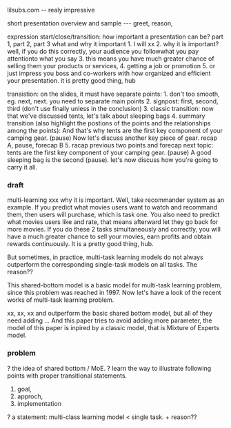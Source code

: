 lilsubs.com -- realy impressive


short presentation overview and sample --- greet, reason,

expression start/close/transition: how important a presentation can be?  part 1, part 2, part 3
    what and why it important
    1. I will xx
    2. why it is important? well, if you do this correctly, your audience you followwhat  you pay attentionto what you say
    3. this means you have much greater chance of selling them your products or services,
    4. getting a job or promotion
    5. or just impress you boss and co-workers with how organized and efficient your presentation. it is pretty good thing, hub

transistion: on the slides, it must have separate points:
    1. don't too smooth, eg. next, next. you need to separate main points
    2. signpost: first, second, third (don't use finally unless in the conclusion)
    3. classic transition: now that we've discussed tents, let's talk about sleeping bags
    4. summary transition (also highlight the postions of the points and the relationships among the points): And that's why tents are the first key component of your camping gear. (pause) Now let's discuss another key piece of gear.  recap A, pause, forecap B
    5. racap previous two points and forecap next topic: tents are the first key component of your camping gear. (pause) A good sleeping bag is the second (pause). let's now discuss how you're going to carry it all.

### draft
multi-learning xxx
why it is important. Well, take recommander system as an example. If you predict what movies users want to watch and recommand them, then users will purchase, which is task one. You also need to predict what movies users like and rate, that means afterward let they go back for more movies. If you do these 2 tasks simultaneously and correctly, you will have a much greater chance to sell your movies, earn profits and obtain rewards continuously.
It is a pretty good thing, hub.

But sometimes, in practice, multi-task learning models do not always outperform the corresponding single-task models on all tasks. The reason??


This shared-bottom model is a basic model for multi-task learning problem, since this problem was reached in 1997. Now let's have a look of the recent works of multi-task learning problem.

xx, xx, xx and outperform the basic shared bottom model, but all of they need adding ...
And this paper tries to avoid adding more parameter, the model of this paper is inpired by a classic model, that is Mixture of Experts model.



### problem
? the idea of shared bottom / MoE.  ? learn the way to illustrate following points with proper transitional statements.
1. goal, 
2. approch, 
3. implementation

? a statement: multi-class learning model < single task. + reason??